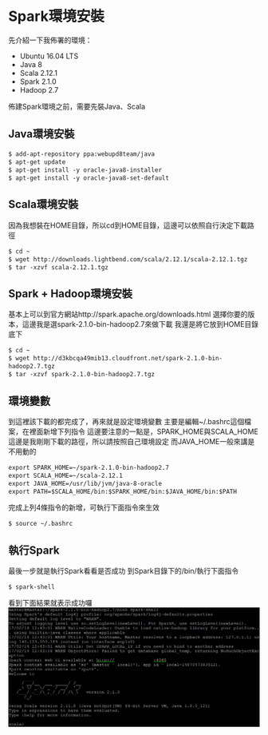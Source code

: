 # Spark環境安裝
先介紹一下我佈署的環境：
- Ubuntu 16.04 LTS
- Java 8
- Scala 2.12.1
- Spark 2.1.0
- Hadoop 2.7

佈建Spark環境之前，需要先裝Java、Scala
## Java環境安裝
```
$ add-apt-repository ppa:webupd8team/java
$ apt-get update
$ apt-get install -y oracle-java8-installer
$ apt-get install -y oracle-java8-set-default
```
## Scala環境安裝
因為我想裝在HOME目錄，所以cd到HOME目錄，這邊可以依照自行決定下載路徑
```
$ cd ~
$ wget http://downloads.lightbend.com/scala/2.12.1/scala-2.12.1.tgz
$ tar -xzvf scala-2.12.1.tgz
```
## Spark + Hadoop環境安裝
基本上可以到官方網站http://spark.apache.org/downloads.html
選擇你要的版本，這邊我是選spark-2.1.0-bin-hadoop2.7來做下載
我還是將它放到HOME目錄底下
```
$ cd ~
$ wget http://d3kbcqa49mib13.cloudfront.net/spark-2.1.0-bin-hadoop2.7.tgz
$ tar -xzvf spark-2.1.0-bin-hadoop2.7.tgz
```
## 環境變數
到這裡該下載的都完成了，再來就是設定環境變數
主要是編輯~/.bashrc這個檔案，在裡面新增下列指令
這邊要注意的一點是，SPARK_HOME與SCALA_HOME這邊是我剛剛下載的路徑，所以請按照自己環境設定
而JAVA_HOME一般來講是不用動的
```
export SPARK_HOME=~/spark-2.1.0-bin-hadoop2.7
export SCALA_HOME=~/scala-2.12.1
export JAVA_HOME=/usr/lib/jvm/java-8-oracle
export PATH=$SCALA_HOME/bin:$SPARK_HOME/bin:$JAVA_HOME/bin:$PATH
```
完成上列4條指令的新增，可執行下面指令來生效
```
$ source ~/.bashrc
```
## 執行Spark
最後一步就是執行Spark看看是否成功
到Spark目錄下的/bin/執行下面指令
```
$ spark-shell
```
看到下面結果就表示成功囉
![](Spark-Shell.png)





